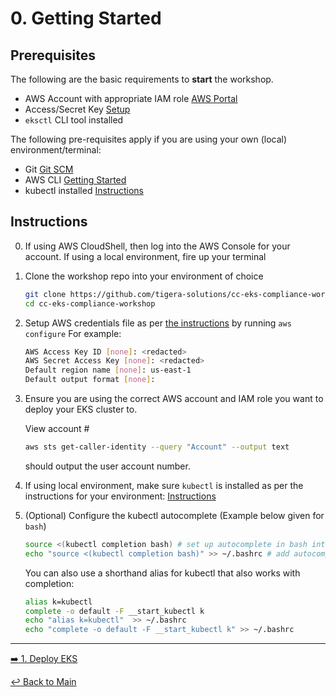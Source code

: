 # 0. Getting Started

## Prerequisites 

The following are the basic requirements to **start** the workshop.

* AWS Account with appropriate IAM role [AWS Portal](https://aws.amazon.com/console/)
* Access/Secret Key [Setup](https://docs.aws.amazon.com/cli/latest/userguide/getting-started-prereqs.html#getting-started-prereqs-keys)
* ```eksctl``` CLI tool installed
  
The following pre-requisites apply if you are using your own (local) environment/terminal:

* Git [Git SCM](https://git-scm.com/downloads)
* AWS CLI [Getting Started](https://docs.aws.amazon.com/cli/latest/userguide/getting-started-prereqs.html)
* kubectl installed [Instructions](https://kubernetes.io/docs/tasks/tools/)
  
## Instructions

0. If using AWS CloudShell, then log into the AWS Console for your account. If using a local environment, fire up your terminal

1. Clone the workshop repo into your environment of choice

   ```bash
   git clone https://github.com/tigera-solutions/cc-eks-compliance-workshop.git && \
   cd cc-eks-compliance-workshop
   ```

2. Setup AWS credentials file as per [the instructions](https://docs.aws.amazon.com/cli/latest/userguide/getting-started-quickstart.html) by running ```aws configure```
   For example:

   ```bash
   AWS Access Key ID [none]: <redacted>
   AWS Secret Access Key [none]: <redacted>
   Default region name [none]: us-east-1
   Default output format [none]:
   ```

3. Ensure you are using the correct AWS account and IAM role you want to deploy your EKS cluster to.

   View account #

   ```bash
   aws sts get-caller-identity --query "Account" --output text
   ```

   should output the user account number.

4. If using local environment, make sure ```kubectl``` is installed as per the instructions for your environment: [Instructions](https://kubernetes.io/docs/tasks/tools/)

5. (Optional) Configure the kubectl autocomplete (Example below given for ```bash```)

   ```bash
   source <(kubectl completion bash) # set up autocomplete in bash into the current shell, bash-completion package should be installed first.
   echo "source <(kubectl completion bash)" >> ~/.bashrc # add autocomplete permanently to your bash shell.
   ```

   You can also use a shorthand alias for kubectl that also works with completion:

   ```bash
   alias k=kubectl
   complete -o default -F __start_kubectl k
   echo "alias k=kubectl"  >> ~/.bashrc
   echo "complete -o default -F __start_kubectl k" >> ~/.bashrc
   ```

---

[:arrow_right: 1. Deploy EKS](../1.%20Deploy%20EKS/readme.md) <br>
 
[:leftwards_arrow_with_hook: Back to Main](../README.md)